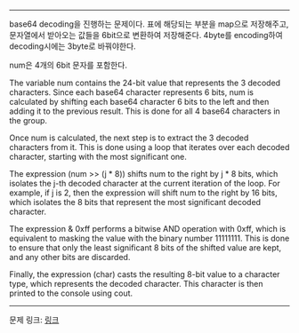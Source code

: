 ***

base64 decoding을 진행하는 문제이다. 표에 해당되는 부분을 map으로 저장해주고, 문자열에서 받아오는 값들을 6bit으로 변환하여 저장해준다. 4byte를 encoding하여 decoding시에는 3byte로 바꿔야한다. 

num은 4개의 6bit 문자를 포함한다. 

The variable num contains the 24-bit value that represents the 3 decoded characters. Since each base64 character represents 6 bits, num is calculated by shifting each base64 character 6 bits to the left and then adding it to the previous result. This is done for all 4 base64 characters in the group.

Once num is calculated, the next step is to extract the 3 decoded characters from it. This is done using a loop that iterates over each decoded character, starting with the most significant one.

The expression (num >> (j * 8)) shifts num to the right by j * 8 bits, which isolates the j-th decoded character at the current iteration of the loop. For example, if j is 2, then the expression will shift num to the right by 16 bits, which isolates the 8 bits that represent the most significant decoded character.

The expression & 0xff performs a bitwise AND operation with 0xff, which is equivalent to masking the value with the binary number 11111111. This is done to ensure that only the least significant 8 bits of the shifted value are kept, and any other bits are discarded.

Finally, the expression (char) casts the resulting 8-bit value to a character type, which represents the decoded character. This character is then printed to the console using cout.

***
문제 링크: [링크](https://swexpertacademy.com/main/code/problem/problemDetail.do?problemLevel=2&contestProbId=AV5PR4DKAG0DFAUq&categoryId=AV5PR4DKAG0DFAUq&categoryType=CODE&problemTitle=&orderBy=PASS_RATE&selectCodeLang=ALL&select-1=2&pageSize=10&pageIndex=1)
